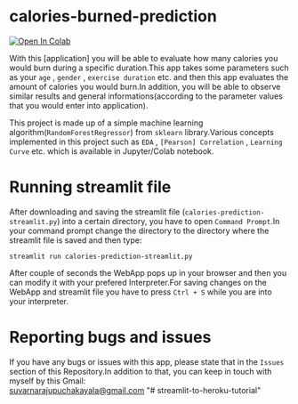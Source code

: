 # calories-burned-prediction

[![Open In Colab](https://colab.research.google.com/assets/colab-badge.svg)](https://colab.research.google.com/drive/1GBFldN78QvpxwjcvvQPrJjUwCGzSILCp?usp=sharing)

With this [application] you will be able to evaluate how many calories you would burn during a specific duration.This app takes some parameters such as your `age` , `gender` , `exercise duration` etc. and then this app evaluates the amount of calories you would burn.In addition, you will be able to observe similar results and general informations(according to the parameter values that you would enter into application).  

This project is made up of a simple machine learning algorithm(`RandomForestRegressor`) from `sklearn` library.Various concepts implemented in this project such as `EDA` , `[Pearson] Correlation` , `Learning Curve` etc. which is available in Jupyter/Colab notebook.

# Running streamlit file

After downloading and saving the streamlit file (`calories-prediction-streamlit.py`) into a certain directory, you have to open `Command Prompt`.In your command prompt change the directory to the directory where the streamlit file is saved and then type:

```
streamlit run calories-prediction-streamlit.py
```

After couple of seconds the WebApp pops up in your browser and then you can modify it with your prefered Interpreter.For saving changes on the WebApp and streamlit file you have to press `Ctrl + S` while you are into your interpreter.

# Reporting bugs and issues

If you have any bugs or issues with this app, please state that in the `Issues` section of this Repository.In addition to that, you can keep in touch with myself by this Gmail:\
suvarnarajupuchakayala@gmail.com
"# streamlit-to-heroku-tutorial" 
